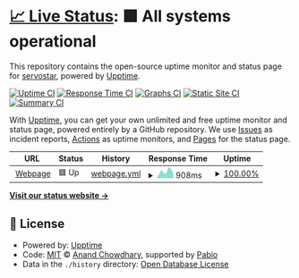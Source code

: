 # [📈 Live Status](https://servostar.github.io/upptime): <!--live status--> **🟩 All systems operational**

This repository contains the open-source uptime monitor and status page for [servostar](https://git.montehaselino.de), powered by [Upptime](https://github.com/upptime/upptime).

[![Uptime CI](https://github.com/servostar/upptime/workflows/Uptime%20CI/badge.svg)](https://github.com/servostar/upptime/actions?query=workflow%3A%22Uptime+CI%22)
[![Response Time CI](https://github.com/servostar/upptime/workflows/Response%20Time%20CI/badge.svg)](https://github.com/servostar/upptime/actions?query=workflow%3A%22Response+Time+CI%22)
[![Graphs CI](https://github.com/servostar/upptime/workflows/Graphs%20CI/badge.svg)](https://github.com/servostar/upptime/actions?query=workflow%3A%22Graphs+CI%22)
[![Static Site CI](https://github.com/servostar/upptime/workflows/Static%20Site%20CI/badge.svg)](https://github.com/servostar/upptime/actions?query=workflow%3A%22Static+Site+CI%22)
[![Summary CI](https://github.com/servostar/upptime/workflows/Summary%20CI/badge.svg)](https://github.com/servostar/upptime/actions?query=workflow%3A%22Summary+CI%22)

With [Upptime](https://upptime.js.org), you can get your own unlimited and free uptime monitor and status page, powered entirely by a GitHub repository. We use [Issues](https://github.com/servostar/upptime/issues) as incident reports, [Actions](https://github.com/servostar/upptime/actions) as uptime monitors, and [Pages](https://servostar.github.io/upptime) for the status page.

<!--start: status pages-->
<!-- This summary is generated by Upptime (https://github.com/upptime/upptime) -->
<!-- Do not edit this manually, your changes will be overwritten -->
<!-- prettier-ignore -->
| URL | Status | History | Response Time | Uptime |
| --- | ------ | ------- | ------------- | ------ |
| <img alt="" src="https://icons.duckduckgo.com/ip3/mnths.de.ico" height="13"> [Webpage](https://mnths.de) | 🟩 Up | [webpage.yml](https://github.com/Servostar/upptime/commits/HEAD/history/webpage.yml) | <details><summary><img alt="Response time graph" src="./graphs/webpage/response-time-week.png" height="20"> 908ms</summary><br><a href="https://up.mnths.de/history/webpage"><img alt="Response time 786" src="https://img.shields.io/endpoint?url=https%3A%2F%2Fraw.githubusercontent.com%2FServostar%2Fupptime%2FHEAD%2Fapi%2Fwebpage%2Fresponse-time.json"></a><br><a href="https://up.mnths.de/history/webpage"><img alt="24-hour response time 514" src="https://img.shields.io/endpoint?url=https%3A%2F%2Fraw.githubusercontent.com%2FServostar%2Fupptime%2FHEAD%2Fapi%2Fwebpage%2Fresponse-time-day.json"></a><br><a href="https://up.mnths.de/history/webpage"><img alt="7-day response time 908" src="https://img.shields.io/endpoint?url=https%3A%2F%2Fraw.githubusercontent.com%2FServostar%2Fupptime%2FHEAD%2Fapi%2Fwebpage%2Fresponse-time-week.json"></a><br><a href="https://up.mnths.de/history/webpage"><img alt="30-day response time 892" src="https://img.shields.io/endpoint?url=https%3A%2F%2Fraw.githubusercontent.com%2FServostar%2Fupptime%2FHEAD%2Fapi%2Fwebpage%2Fresponse-time-month.json"></a><br><a href="https://up.mnths.de/history/webpage"><img alt="1-year response time 786" src="https://img.shields.io/endpoint?url=https%3A%2F%2Fraw.githubusercontent.com%2FServostar%2Fupptime%2FHEAD%2Fapi%2Fwebpage%2Fresponse-time-year.json"></a></details> | <details><summary><a href="https://up.mnths.de/history/webpage">100.00%</a></summary><a href="https://up.mnths.de/history/webpage"><img alt="All-time uptime 100.00%" src="https://img.shields.io/endpoint?url=https%3A%2F%2Fraw.githubusercontent.com%2FServostar%2Fupptime%2FHEAD%2Fapi%2Fwebpage%2Fuptime.json"></a><br><a href="https://up.mnths.de/history/webpage"><img alt="24-hour uptime 100.00%" src="https://img.shields.io/endpoint?url=https%3A%2F%2Fraw.githubusercontent.com%2FServostar%2Fupptime%2FHEAD%2Fapi%2Fwebpage%2Fuptime-day.json"></a><br><a href="https://up.mnths.de/history/webpage"><img alt="7-day uptime 100.00%" src="https://img.shields.io/endpoint?url=https%3A%2F%2Fraw.githubusercontent.com%2FServostar%2Fupptime%2FHEAD%2Fapi%2Fwebpage%2Fuptime-week.json"></a><br><a href="https://up.mnths.de/history/webpage"><img alt="30-day uptime 100.00%" src="https://img.shields.io/endpoint?url=https%3A%2F%2Fraw.githubusercontent.com%2FServostar%2Fupptime%2FHEAD%2Fapi%2Fwebpage%2Fuptime-month.json"></a><br><a href="https://up.mnths.de/history/webpage"><img alt="1-year uptime 100.00%" src="https://img.shields.io/endpoint?url=https%3A%2F%2Fraw.githubusercontent.com%2FServostar%2Fupptime%2FHEAD%2Fapi%2Fwebpage%2Fuptime-year.json"></a></details>

<!--end: status pages-->

[**Visit our status website →**](https://servostar.github.io/upptime)

## 📄 License

- Powered by: [Upptime](https://github.com/upptime/upptime)
- Code: [MIT](./LICENSE) © [Anand Chowdhary](https://anandchowdhary.com), supported by [Pabio](https://pabio.com)
- Data in the `./history` directory: [Open Database License](https://opendatacommons.org/licenses/odbl/1-0/)
